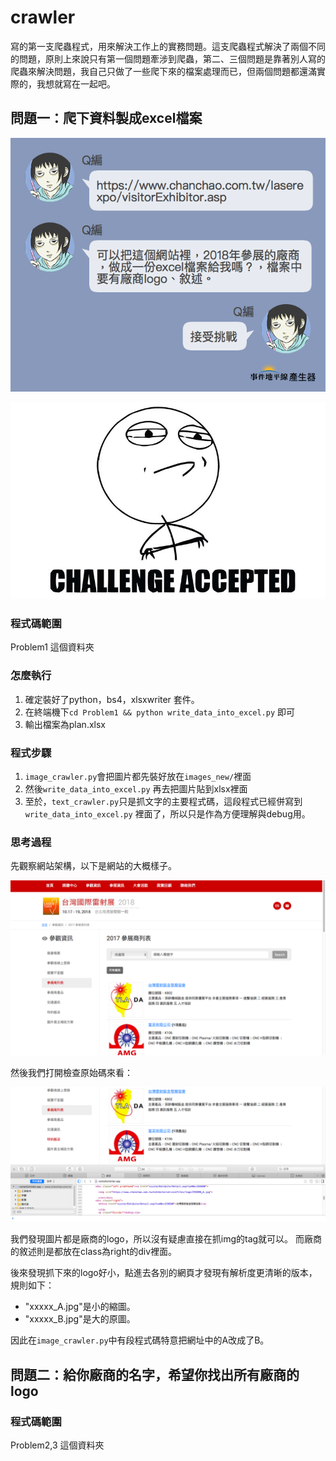 # crawler

寫的第一支爬蟲程式，用來解決工作上的實務問題。這支爬蟲程式解決了兩個不同的問題，原則上來說只有第一個問題牽涉到爬蟲，第二、三個問題是靠著別人寫的爬蟲來解決問題，我自己只做了一些爬下來的檔案處理而已，但兩個問題都還滿實際的，我想就寫在一起吧。

## 問題一：爬下資料製成excel檔案

![幫我解決問題](https://github.com/e212156822000/crawler/blob/master/readme_images/dialog.png)

![接受挑戰](https://github.com/e212156822000/crawler/blob/master/readme_images/Challenge-Accepted.jpg)

### 程式碼範圍

Problem1 這個資料夾

### 怎麼執行

1. 確定裝好了python，bs4，xlsxwriter 套件。
2. 在終端機下`cd Problem1 && python write_data_into_excel.py` 即可
3. 輸出檔案為plan.xlsx

### 程式步驟

1. `image_crawler.py`會把圖片都先裝好放在`images_new/`裡面
2. 然後`write_data_into_excel.py` 再去把圖片貼到xlsx裡面
3. 至於，`text_crawler.py`只是抓文字的主要程式碼，這段程式已經併寫到`write_data_into_excel.py` 裡面了，所以只是作為方便理解與debug用。

### 思考過程

先觀察網站架構，以下是網站的大概樣子。

![網站架構](https://github.com/e212156822000/crawler/blob/master/readme_images/website.png)

然後我們打開檢查原始碼來看：

![內部](https://github.com/e212156822000/crawler/blob/master/readme_images/structure.png)

我們發現圖片都是廠商的logo，所以沒有疑慮直接在抓img的tag就可以。
而廠商的敘述則是都放在class為right的div裡面。

後來發現抓下來的logo好小，點進去各別的網頁才發現有解析度更清晰的版本，規則如下：
- "xxxxx_A.jpg"是小的縮圖。
- "xxxxx_B.jpg"是大的原圖。

因此在`image_crawler.py`中有段程式碼特意把網址中的A改成了B。

## 問題二：給你廠商的名字，希望你找出所有廠商的logo

### 程式碼範圍

Problem2,3 這個資料夾

